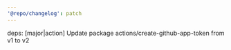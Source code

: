 ```yaml
---
'@repo/changelog': patch
---
```


deps: [major|action] Update package actions/create-github-app-token from v1 to v2
